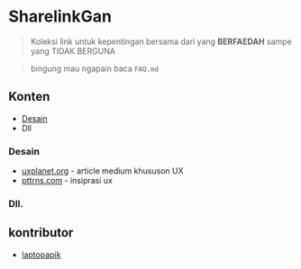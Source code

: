 # **SharelinkGan**
> Koleksi link untuk kepentingan bersama dari yang **BERFAEDAH** sampe yang TIDAK BERGUNA

>bingung mau ngapain baca `FAQ.md`

## Konten
- [Desain](#desain)
- Dll

### Desain
- [uxplanet.org](https://uxplanet.org) - article medium khususon UX
- [pttrns.com](https://pttrns.com) - insiprasi ux

### Dll.

## kontributor
- [laptopapik](https://github.com/laptopapik)
